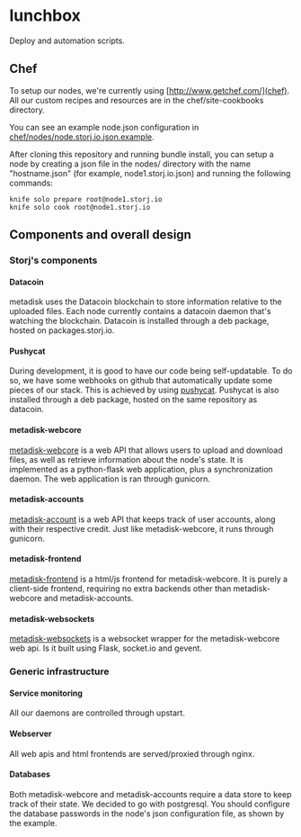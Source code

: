 lunchbox
========

Deploy and automation scripts.

## Chef

To setup our nodes, we're currently using [http://www.getchef.com/](chef).
All our custom recipes and resources are in the chef/site-cookbooks directory.

You can see an example node.json configuration in [chef/nodes/node.storj.io.json.example](chef/nodes/node.storj.io.json.example).

After cloning this repository and running bundle install, you can setup a node
by creating a json file in the nodes/ directory with the name "hostname.json"
(for example, node1.storj.io.json) and running the following commands:

    knife solo prepare root@node1.storj.io
    knife solo cook root@node1.storj.io


## Components and overall design

### Storj's components

#### Datacoin

metadisk uses the Datacoin blockchain to store information relative to the
uploaded files. Each node currently contains a datacoin daemon that's watching the
blockchain. Datacoin is installed through a deb package, hosted on packages.storj.io.

#### Pushycat

During development, it is good to have our code being self-updatable. To do so, we
have some webhooks on github that automatically update some pieces of our stack. This
is achieved by using [pushycat](//github.com/Storj/pushy-cat). Pushycat is also installed
through a deb package, hosted on the same repository as datacoin.


#### metadisk-webcore

[metadisk-webcore](//github.com/Storj/web-core) is a web API that allows users
to upload and download files, as well as retrieve information about the node's
state. It is implemented as a python-flask web application, plus a
synchronization daemon. The web application is ran through gunicorn.


#### metadisk-accounts

[metadisk-account](//github.com/Storj/accounts) is a web API that keeps track
of user accounts, along with their respective credit. Just like
metadisk-webcore, it runs through gunicorn.


#### metadisk-frontend

[metadisk-frontend](//github.com/Storj/metadisk) is a html/js frontend for
metadisk-webcore. It is purely a client-side frontend, requiring no extra
backends other than metadisk-webcore and metadisk-accounts.


#### metadisk-websockets

[metadisk-websockets](//github.com/Storj/metadisk-websockets) is a websocket
wrapper for the metadisk-webcore web api. Is it built using Flask, socket.io
and gevent.


### Generic infrastructure

#### Service monitoring

All our daemons are controlled through upstart.


#### Webserver

All web apis and html frontends are served/proxied through nginx.


#### Databases

Both metadisk-webcore and metadisk-accounts require a data store to keep track
of their state. We decided to go with postgresql. You should configure the
database passwords in the node's json configuration file, as shown by the
example.
